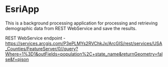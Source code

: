 # EsriApp
This is a background processing application for processing and retrieving demographic data
from REST WebService and save the results.

REST WebService endpoint - https://services.arcgis.com/P3ePLMYs2RVChkJx/ArcGIS/rest/services/USA_Counties/FeatureServer/0//query?Where=1%3D1&outFields=population%2C+state_name&returnGeometry=false&f=pjson
